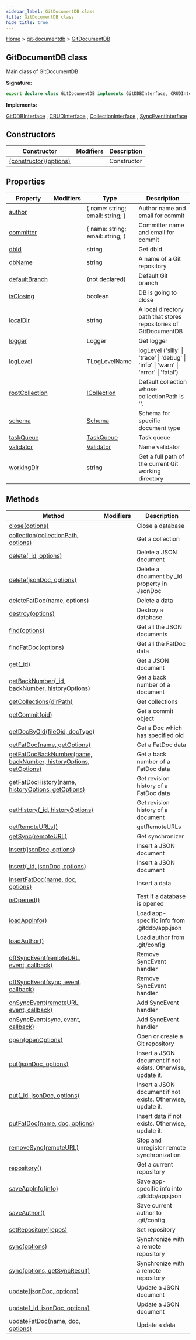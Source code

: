 ```yaml
---
sidebar_label: GitDocumentDB class
title: GitDocumentDB class
hide_title: true
---
```


[Home](./index.md) &gt; [git-documentdb](./git-documentdb.md) &gt; [GitDocumentDB](./git-documentdb.gitdocumentdb.md)

## GitDocumentDB class

Main class of GitDocumentDB

<b>Signature:</b>

```typescript
export declare class GitDocumentDB implements GitDDBInterface, CRUDInterface, CollectionInterface, SyncEventInterface 
```
<b>Implements:</b>

[GitDDBInterface](./git-documentdb.gitddbinterface.md) , [CRUDInterface](./git-documentdb.crudinterface.md) , [CollectionInterface](./git-documentdb.collectioninterface.md) , [SyncEventInterface](./git-documentdb.synceventinterface.md)

## Constructors

|  Constructor | Modifiers | Description |
|  --- | --- | --- |
|  [(constructor)(options)](./git-documentdb.gitdocumentdb._constructor_.md) |  | Constructor |

## Properties

|  Property | Modifiers | Type | Description |
|  --- | --- | --- | --- |
|  [author](./git-documentdb.gitdocumentdb.author.md) |  | { name: string; email: string; } | Author name and email for commit |
|  [committer](./git-documentdb.gitdocumentdb.committer.md) |  | { name: string; email: string; } | Committer name and email for commit |
|  [dbId](./git-documentdb.gitdocumentdb.dbid.md) |  | string | Get dbId |
|  [dbName](./git-documentdb.gitdocumentdb.dbname.md) |  | string | A name of a Git repository |
|  [defaultBranch](./git-documentdb.gitdocumentdb.defaultbranch.md) |  | (not declared) | Default Git branch |
|  [isClosing](./git-documentdb.gitdocumentdb.isclosing.md) |  | boolean | DB is going to close |
|  [localDir](./git-documentdb.gitdocumentdb.localdir.md) |  | string | A local directory path that stores repositories of GitDocumentDB |
|  [logger](./git-documentdb.gitdocumentdb.logger.md) |  | Logger | Get logger |
|  [logLevel](./git-documentdb.gitdocumentdb.loglevel.md) |  | TLogLevelName | logLevel ('silly' \| 'trace' \| 'debug' \| 'info' \| 'warn' \| 'error' \| 'fatal') |
|  [rootCollection](./git-documentdb.gitdocumentdb.rootcollection.md) |  | [ICollection](./git-documentdb.icollection.md) | Default collection whose collectionPath is ''. |
|  [schema](./git-documentdb.gitdocumentdb.schema.md) |  | [Schema](./git-documentdb.schema.md) | Schema for specific document type |
|  [taskQueue](./git-documentdb.gitdocumentdb.taskqueue.md) |  | [TaskQueue](./git-documentdb.taskqueue.md) | Task queue |
|  [validator](./git-documentdb.gitdocumentdb.validator.md) |  | [Validator](./git-documentdb.validator.md) | Name validator |
|  [workingDir](./git-documentdb.gitdocumentdb.workingdir.md) |  | string | Get a full path of the current Git working directory |

## Methods

|  Method | Modifiers | Description |
|  --- | --- | --- |
|  [close(options)](./git-documentdb.gitdocumentdb.close.md) |  | Close a database |
|  [collection(collectionPath, options)](./git-documentdb.gitdocumentdb.collection.md) |  | Get a collection |
|  [delete(\_id, options)](./git-documentdb.gitdocumentdb.delete.md) |  | Delete a JSON document |
|  [delete(jsonDoc, options)](./git-documentdb.gitdocumentdb.delete_1.md) |  | Delete a document by \_id property in JsonDoc |
|  [deleteFatDoc(name, options)](./git-documentdb.gitdocumentdb.deletefatdoc.md) |  | Delete a data |
|  [destroy(options)](./git-documentdb.gitdocumentdb.destroy.md) |  | Destroy a database |
|  [find(options)](./git-documentdb.gitdocumentdb.find.md) |  | Get all the JSON documents |
|  [findFatDoc(options)](./git-documentdb.gitdocumentdb.findfatdoc.md) |  | Get all the FatDoc data |
|  [get(\_id)](./git-documentdb.gitdocumentdb.get.md) |  | Get a JSON document |
|  [getBackNumber(\_id, backNumber, historyOptions)](./git-documentdb.gitdocumentdb.getbacknumber.md) |  | Get a back number of a document |
|  [getCollections(dirPath)](./git-documentdb.gitdocumentdb.getcollections.md) |  | Get collections |
|  [getCommit(oid)](./git-documentdb.gitdocumentdb.getcommit.md) |  | Get a commit object |
|  [getDocByOid(fileOid, docType)](./git-documentdb.gitdocumentdb.getdocbyoid.md) |  | Get a Doc which has specified oid |
|  [getFatDoc(name, getOptions)](./git-documentdb.gitdocumentdb.getfatdoc.md) |  | Get a FatDoc data |
|  [getFatDocBackNumber(name, backNumber, historyOptions, getOptions)](./git-documentdb.gitdocumentdb.getfatdocbacknumber.md) |  | Get a back number of a FatDoc data |
|  [getFatDocHistory(name, historyOptions, getOptions)](./git-documentdb.gitdocumentdb.getfatdochistory.md) |  | Get revision history of a FatDoc data |
|  [getHistory(\_id, historyOptions)](./git-documentdb.gitdocumentdb.gethistory.md) |  | Get revision history of a document |
|  [getRemoteURLs()](./git-documentdb.gitdocumentdb.getremoteurls.md) |  | getRemoteURLs |
|  [getSync(remoteURL)](./git-documentdb.gitdocumentdb.getsync.md) |  | Get synchronizer |
|  [insert(jsonDoc, options)](./git-documentdb.gitdocumentdb.insert.md) |  | Insert a JSON document |
|  [insert(\_id, jsonDoc, options)](./git-documentdb.gitdocumentdb.insert_1.md) |  | Insert a JSON document |
|  [insertFatDoc(name, doc, options)](./git-documentdb.gitdocumentdb.insertfatdoc.md) |  | Insert a data |
|  [isOpened()](./git-documentdb.gitdocumentdb.isopened.md) |  | Test if a database is opened |
|  [loadAppInfo()](./git-documentdb.gitdocumentdb.loadappinfo.md) |  | Load app-specific info from .gitddb/app.json |
|  [loadAuthor()](./git-documentdb.gitdocumentdb.loadauthor.md) |  | Load author from .git/config |
|  [offSyncEvent(remoteURL, event, callback)](./git-documentdb.gitdocumentdb.offsyncevent.md) |  | Remove SyncEvent handler |
|  [offSyncEvent(sync, event, callback)](./git-documentdb.gitdocumentdb.offsyncevent_1.md) |  | Remove SyncEvent handler |
|  [onSyncEvent(remoteURL, event, callback)](./git-documentdb.gitdocumentdb.onsyncevent.md) |  | Add SyncEvent handler |
|  [onSyncEvent(sync, event, callback)](./git-documentdb.gitdocumentdb.onsyncevent_1.md) |  | Add SyncEvent handler |
|  [open(openOptions)](./git-documentdb.gitdocumentdb.open.md) |  | Open or create a Git repository |
|  [put(jsonDoc, options)](./git-documentdb.gitdocumentdb.put.md) |  | Insert a JSON document if not exists. Otherwise, update it. |
|  [put(\_id, jsonDoc, options)](./git-documentdb.gitdocumentdb.put_1.md) |  | Insert a JSON document if not exists. Otherwise, update it. |
|  [putFatDoc(name, doc, options)](./git-documentdb.gitdocumentdb.putfatdoc.md) |  | Insert data if not exists. Otherwise, update it. |
|  [removeSync(remoteURL)](./git-documentdb.gitdocumentdb.removesync.md) |  | Stop and unregister remote synchronization |
|  [repository()](./git-documentdb.gitdocumentdb.repository.md) |  | Get a current repository |
|  [saveAppInfo(info)](./git-documentdb.gitdocumentdb.saveappinfo.md) |  | Save app-specific info into .gitddb/app.json |
|  [saveAuthor()](./git-documentdb.gitdocumentdb.saveauthor.md) |  | Save current author to .git/config |
|  [setRepository(repos)](./git-documentdb.gitdocumentdb.setrepository.md) |  | Set repository |
|  [sync(options)](./git-documentdb.gitdocumentdb.sync.md) |  | Synchronize with a remote repository |
|  [sync(options, getSyncResult)](./git-documentdb.gitdocumentdb.sync_1.md) |  | Synchronize with a remote repository |
|  [update(jsonDoc, options)](./git-documentdb.gitdocumentdb.update.md) |  | Update a JSON document |
|  [update(\_id, jsonDoc, options)](./git-documentdb.gitdocumentdb.update_1.md) |  | Update a JSON document |
|  [updateFatDoc(name, doc, options)](./git-documentdb.gitdocumentdb.updatefatdoc.md) |  | Update a data |

